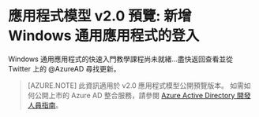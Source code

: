 <properties
    pageTitle="App 模型 v2.0 Windows 通用 App | Microsoft Azure"
    description="如何建置可使用個人 Microsoft 帳戶及工作或學校帳戶登入使用者的 Windows 通用 app。"
    services="active-directory"
    documentationCenter=""
    authors="dstrockis"
    manager="mbaldwin"
    editor=""/>

<tags
    ms.service="active-directory"
    ms.workload="identity"
    ms.topic="article"
  ms.tgt_pltfrm="mobile-windows-store"
    ms.devlang="dotnet"
    ms.date="12/09/2015"
    ms.author="dastrock"/>

  # 應用程式模型 v2.0 預覽: 新增 Windows 通用應用程式的登入

  Windows 通用應用程式的快速入門教學課程尚未就緒…盡快返回查看並從 Twitter 上的 @AzureAD 尋找更新。

  > [AZURE.NOTE]
    此資訊適用於 v2.0 應用程式模型公開預覽版本。  如需如何公開上市的 Azure AD 整合服務，請參閱 [Azure Active Directory 開發人員指南](active-directory-developers-guide.md)。

